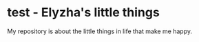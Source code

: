 # test - Elyzha's little things 
My repository is about the little things in life that make me happy. 
